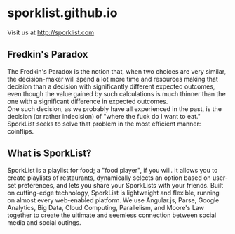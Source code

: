 # sporklist.github.io

Visit us at http://sporklist.com

## Fredkin's Paradox

The Fredkin's Paradox is the notion that, when two choices are very similar, the decision-maker will spend a lot more time and resources making that decision than a decision with significantly different expected outcomes, even though the value gained by such calculations is much thinner than the one with a significant difference in expected outcomes.  
One such decision, as we probably have all experienced in the past, is the decision (or rather indecision) of "where the fuck do I want to eat." SporkList seeks to solve that problem in the most efficient manner: coinflips.

## What is SporkList?
SporkList is a playlist for food; a "food player", if you will. It allows you to create playlists of restaurants, dynamically selects an option based on user-set preferences, and lets you share your SporkLists with your friends. Built on cutting-edge technology, SporkList is lightweight and flexible, running on almost every web-enabled platform. We use Angular.js, Parse, Google Analytics, Big Data, Cloud Computing, Parallelism, and Moore's Law together to create the ultimate and seemless connection between social media and social outings. 
